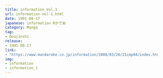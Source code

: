```yaml
---
title: information Vol.1
url: information-vol-1.html
date: 1991-08-17
japanese: information Rかであ
category: Manga
tag:
- Doujinshi
release:
- 1991-08-17
link:
- "https://www.mandarake.co.jp/information/2008/03/26/21cmp04/index.html"
img:
- information
- information_1
---
```

